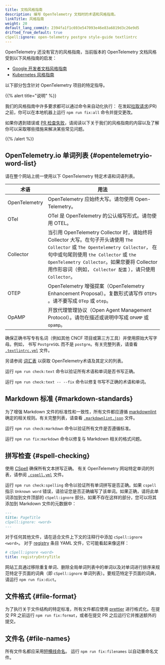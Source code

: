 ```yaml
---
title: 文档风格指南
description: 编写 OpenTelemetry 文档时的术语和风格指南。
linkTitle: 风格指南
weight: 20
default_lang_commit: 2394fa1f1c693e547093e46e83a6819d3c26e9d5
drifted_from_default: true
cSpell:ignore: open-telemetry postgre style-guide textlintrc
---
```


OpenTelemetry 还没有官方的风格指南，当前版本的 OpenTelemetry 文档风格受到以下风格指南的启发：

- [Google 开发者文档风格指南](https://developers.google.com/style)
- [Kubernetes 风格指南](https://kubernetes.io/docs/contribute/style/style-guide/)

以下部分包含针对 OpenTelemetry 项目的特定指导。

{{% alert title="说明" %}}

我们的风格指南中许多要求都可以通过命令来自动化执行：
在发起[拉取请求](https://docs.github.com/en/get-started/learning-about-github/github-glossary#pull-request)(PR) 之前，你可以在本地机器上运行 `npm run fix:all` 命令并提交更改。

如果你遇到错误或 [PR 检查失败](/docs/contributing/pr-checks)，请阅读以下关于我们的风格指南的内容以及了解你可以采取哪些措施来解决某些常见问题。

{{% /alert %}}

## OpenTelemetry.io 单词列表 {#opentelemetryio-word-list}

请在整个网站上统一使用以下 OpenTelemetry 特定术语和词语列表。

<!-- prettier-ignore-start -->

| 术语 | 用法 |
| ---- | ----- |
| OpenTelemetry | OpenTelemetry 应始终大写。请勿使用 Open-Telemetry。|
| OTel | OTel 是 OpenTelemetry 的公认缩写形式。请勿使用 OTEL。|
| Collector | 当引用 OpenTelemetry Collector 时，请始终将 Collector 大写。在句子开头请使用 `The Collector` 或 `The Opentelemetry Collector`， 在句中或句尾则使用 `the Collector` 或 `the OpenTelemetry Collector`。如果您要将 Collector 用作形容词（例如， `Collector 配置` ），请只使用 `Collector`。|
| OTEP | OpenTelemetry 增强提案（OpenTelemetry Enhancement Proposal）。复数形式请写作 `OTEPs` 。请不要写成 `OTep` 或 `otep`。|
| OpAMP | 开放代理管理协议（Open Agent Management Protocol）。请勿在描述或说明中写成 `OPAMP` 或 `opamp`。|
<!-- prettier-ignore-end -->

确保正确书写专有名词（例如其他 CNCF 项目或第三方工具）并使用原始大写字母。例如，
书写 `PostgreSQL` 而不是 `postgre`。有关完整列表，请查看
[`.textlintrc.yml`](https://github.com/open-telemetry/opentelemetry.io/blob/main/.textlintrc.yml) 文件。

另请参阅 [词汇表](/docs/concepts/glossary/) 以获取 OpenTelemetry术语及其定义的列表。

运行 `npm run check:text` 命令以验证所有术语和单词是否书写正确。

运行 `npm run check:text -- --fix` 命令以修复书写不正确的术语和单词。

## Markdown 标准 {#markdown-standards}

为了增强 Markdown 文件的标准性和一致性，所有文件都应遵循
[markdownlint](https://github.com/DavidAnson/markdownlint)
确定的相关规则。有关完整列表，请查看
[`.markdownlint.json`](https://github.com/open-telemetry/opentelemetry.io/blob/main/.markdownlint.json)
文件。

运行 `npm run check:markdown` 命令以验证所有文件是否遵循标准。

运行 `npm run fix:markdown` 命令以修复与 Markdown 相关的格式问题。

## 拼写检查 {#spell-checking}

使用 [CSpell](https://github.com/streetsidesoftware/cspell) 确保所有文本拼写正确。
有关 OpenTelemetry 网站特定单词的列表，请参阅
[`.cspell.yml`](https://github.com/open-telemetry/opentelemetry.io/blob/main/.cspell.yml) 文件。

运行 `npm run check:spelling` 命令以验证所有单词拼写是否正确。如果 `cspell` 指示
`Unknown word` 错误，请验证您是否正确编写了该单词。如果正确，请将此单词添加到文件顶部的
`cSpell:ignore` 部分。如果不存在这样的部分，您可以将其添加到 Markdown 文件的元数据中：

```markdown
---
title: PageTitle
cSpell:ignore: <word>
---
```

对于任何其他文件，请在适合文件上下文的注释行中添加 `cSpell:ignore <word>`。
对于 [registry](/ecosystem/registry/) 条目 YAML 文件，它可能看起来像这样：

```yaml
# cSpell:ignore <word>
title: registryEntryTitle
```

网站工具通过移除重复单词、删除全局单词列表中的单词以及对单词进行排序来规范特定于页面的词典（即
`cSpell:ignore` 单词列表）。要规范特定于页面的词典，请运行 `npm run fix:dict`。

## 文件格式 {#file-format}

为了执行关于文件结构的特定标准，所有文件都应使用 [prettier](https://prettier.io)
进行格式化。在提交 PR 之前运行 `npm run fix:format`，或者在提交 PR 之后运行它并推送额外的提交。

## 文件名 {#file-names}

所有文件名都应采用[短横线命名](https://en.wikipedia.org/wiki/Letter_case#Kebab_case)。
运行 `npm run fix:filenames` 以自动重命名文件。
